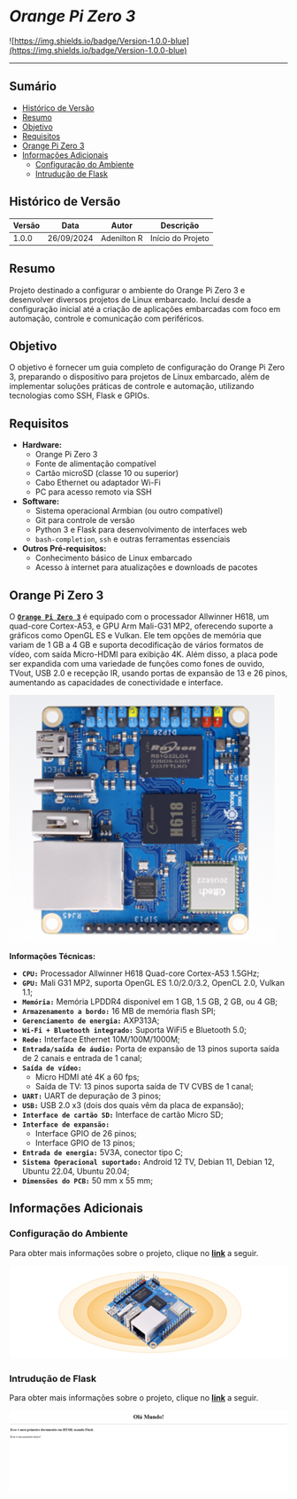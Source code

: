 # _Orange Pi Zero 3_

![https://img.shields.io/badge/Version-1.0.0-blue](https://img.shields.io/badge/Version-1.0.0-blue)

---

## Sumário

- [Histórico de Versão](#histórico-de-versão)
- [Resumo](#resumo)
- [Objetivo](#Objetivo)
- [Requisitos](#requisitos)
- [Orange Pi Zero 3](#orange-pi-zero-3)
- [Informações Adicionais](#informações-adicionais)
    - [Configuração do Ambiente](#configuração-do-ambiente)
    - [Intrudução de Flask](#intrudução-de-flask)

## Histórico de Versão

| Versão | Data       | Autor       | Descrição         |
|--------|------------|-------------|-------------------|
| 1.0.0  | 26/09/2024 | Adenilton R | Início do Projeto |

## Resumo

Projeto destinado a configurar o ambiente do Orange Pi Zero 3 e desenvolver diversos projetos de Linux embarcado. Inclui desde a configuração inicial até a criação de aplicações embarcadas com foco em automação, controle e comunicação com periféricos.

## Objetivo

O objetivo é fornecer um guia completo de configuração do Orange Pi Zero 3, preparando o dispositivo para projetos de Linux embarcado, além de implementar soluções práticas de controle e automação, utilizando tecnologias como SSH, Flask e GPIOs.

## Requisitos

- **Hardware:**
    - Orange Pi Zero 3
    - Fonte de alimentação compatível
    - Cartão microSD (classe 10 ou superior)
    - Cabo Ethernet ou adaptador Wi-Fi
    - PC para acesso remoto via SSH
- **Software:**
    - Sistema operacional Armbian (ou outro compatível)
    - Git para controle de versão
    - Python 3 e Flask para desenvolvimento de interfaces web
    - `bash-completion`, `ssh` e outras ferramentas essenciais
- **Outros Pré-requisitos:**
    - Conhecimento básico de Linux embarcado
    - Acesso à internet para atualizações e downloads de pacotes

## Orange Pi Zero 3

O [**`Orange Pi Zero 3`**](http://www.orangepi.org/html/hardWare/computerAndMicrocontrollers/details/Orange-Pi-Zero-3.html) é equipado com o processador Allwinner H618, um quad-core Cortex-A53, e GPU Arm Mali-G31 MP2, oferecendo suporte a gráficos como OpenGL ES e Vulkan. Ele tem opções de memória que variam de 1 GB a 4 GB e suporta decodificação de vários formatos de vídeo, com saída Micro-HDMI para exibição 4K. Além disso, a placa pode ser expandida com uma variedade de funções como fones de ouvido, TVout, USB 2.0 e recepção IR, usando portas de expansão de 13 e 26 pinos, aumentando as capacidades de conectividade e interface.

![Orange.png](Docs/Orange.png)

**Informações Técnicas:**

- **`CPU:`** Processador Allwinner H618 Quad-core Cortex-A53 1.5GHz;
- **`GPU:`** Mali G31 MP2, suporta OpenGL ES 1.0/2.0/3.2, OpenCL 2.0, Vulkan 1.1;
- **`Memória:`** Memória LPDDR4 disponível em 1 GB, 1.5 GB, 2 GB, ou 4 GB;
- **`Armazenamento a bordo:`** 16 MB de memória flash SPI;
- **`Gerenciamento de energia:`** AXP313A;
- **`Wi-Fi + Bluetooth integrado:`** Suporta WiFi5 e Bluetooth 5.0;
- **`Rede:`** Interface Ethernet 10M/100M/1000M;
- **`Entrada/saída de áudio:`** Porta de expansão de 13 pinos suporta saída de 2 canais e entrada de 1 canal;
- **`Saída de vídeo:`**
    - Micro HDMI até 4K a 60 fps;
    - Saída de TV: 13 pinos suporta saída de TV CVBS de 1 canal;
- **`UART:`** UART de depuração de 3 pinos;
- **`USB:`** USB 2.0 x3 (dois dos quais vêm da placa de expansão);
- **`Interface de cartão SD:`** Interface de cartão Micro SD;
- **`Interface de expansão:`**
    - Interface GPIO de 26 pinos;
    - Interface GPIO de 13 pinos;
- **`Entrada de energia:`** 5V3A, conector tipo C;
- **`Sistema Operacional suportado:`** Android 12 TV, Debian 11, Debian 12, Ubuntu 22.04, Ubuntu 20.04;
- **`Dimensões do PCB:`** 50 mm x 55 mm;

## Informações Adicionais

### Configuração do Ambiente

Para obter mais informações sobre o projeto, clique no [**link**](https://github.com/AdeniltonR/Primeiros-passos-Orange-Pi-Zero3/tree/main/Config-ambiente) a seguir.

![orange-pi-os.png](Docs/orange-pi-os.png)

### Intrudução de Flask

Para obter mais informações sobre o projeto, clique no [**link**](https://github.com/AdeniltonR/Primeiros-passos-Orange-Pi-Zero3/tree/main/Flask-interface) a seguir.

![Ola_mundo.png](Docs/Ola_mundo.png)
